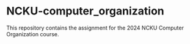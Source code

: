 # NCKU-computer_organization
This repository contains the assignment for the 2024 NCKU Computer Organization course. 

